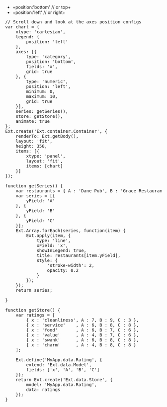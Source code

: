 - +position:'bottom' // or top+
- +position:'left' // or right+

<pre class="runnable run">
// Scroll down and look at the axes position configs
var chart = {
    xtype: 'cartesian',
    legend: { 
        position: 'left'
    },
    axes: [{
        type: 'category',
        position: 'bottom',
        fields: 'x',
        grid: true
    }, {
        type: 'numeric',
        position: 'left',
        minimum: 0,
        maximum: 10,
        grid: true
    }],
    series: getSeries(),
    store: getStore(),
    animate: true
};
Ext.create('Ext.container.Container', {
    renderTo: Ext.getBody(),
    layout: 'fit',
    height: 350,
    items: [{
        xtype: 'panel',
        layout: 'fit',
        items: [chart]
    }]
});

function getSeries() {
    var restaurants = { A : 'Dane Pub', B : 'Grace Restaurant', C : 'Deluxe Grill' };
    var series = [{
        yField: 'A'
    }, {
        yField: 'B'
    }, {
        yField: 'C'
    }];
    Ext.Array.forEach(series, function(item) {
        Ext.apply(item, {
            type: 'line',
            xField: 'x',
            showInLegend: true,
            title: restaurants[item.yField],
            style: {
                'stroke-width': 2,
                opacity: 0.2
            }
        });
    });
    return series;

}

function getStore() {
    var ratings = [ 
        { x : 'cleanliness', A : 7, B : 9, C : 3 }, 
        { x : 'service'    , A : 6, B : 8, C : 8 }, 
        { x : 'food'       , A : 6, B : 7, C : 6 }, 
        { x : 'value'      , A : 4, B : 7, C : 6 }, 
        { x : 'swank'      , A : 6, B : 8, C : 8 }, 
        { x : 'charm'      , A : 4, B : 8, C : 8 } 
    ];

    Ext.define('MyApp.data.Rating', {
        extend: 'Ext.data.Model',
        fields: ['x', 'A', 'B', 'C']
    });
    return Ext.create('Ext.data.Store', {
        model: 'MyApp.data.Rating',
        data: ratings
    });
}
</pre>
